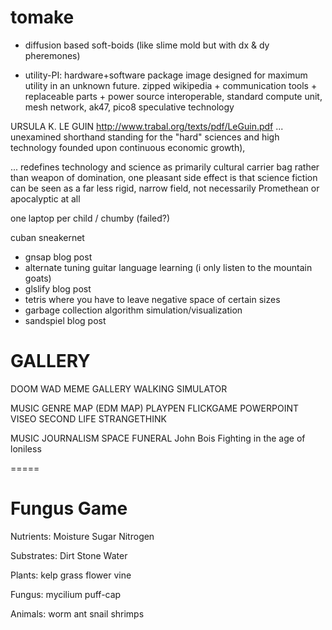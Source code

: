 # tomake
- diffusion based soft-boids (like slime mold but with dx & dy pheremones) 

- utility-PI: hardware+software package image designed for maximum utility in an unknown future. zipped wikipedia + communication tools + replaceable parts + power source
interoperable, standard compute unit, mesh network, ak47, pico8
speculative technology 

URSULA K. LE GUIN http://www.trabal.org/texts/pdf/LeGuin.pdf
... unexamined shorthand standing for the "hard" sciences and high technology founded upon continuous economic growth),

 ... redefines technology and science as primarily cultural carrier bag rather than weapon of domination, one pleasant
side effect is that science fiction can be seen as a far less rigid, narrow
field, not necessarily Promethean or apocalyptic at all

one laptop per child / chumby (failed?)

cuban sneakernet 


- gnsap blog post
- alternate tuning guitar language learning    (i only listen to the mountain goats)
- glslify blog post
- tetris where you have to leave negative space of certain sizes
- garbage collection algorithm simulation/visualization
- sandspiel blog post

GALLERY
======
DOOM WAD 
MEME GALLERY
WALKING SIMULATOR

MUSIC GENRE MAP
(EDM MAP)
PLAYPEN
FLICKGAME
POWERPOINT
VISEO
SECOND LIFE
STRANGETHINK

MUSIC JOURNALISM
SPACE FUNERAL
John Bois
Fighting in the age of loniless 

=====

Fungus Game
====


Nutrients:
Moisture
Sugar
Nitrogen


Substrates:
Dirt
Stone
Water

Plants:
kelp
grass
flower
vine

Fungus:
mycilium
puff-cap


Animals:
worm
ant
snail
shrimps

